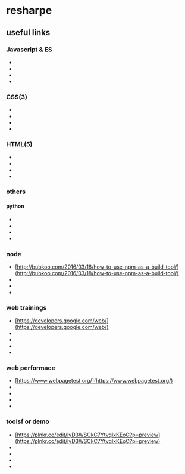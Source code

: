
# resharpe

## useful links

### Javascript & ES

- []()
- []()
- []()
- []()

### CSS(3)

- []()
- []()
- []()
- []()

### HTML(5)

- []()
- []()
- []()
- []()

### others 

#### python

- []()
- []()
- []()
- []()

### node

- [http://bubkoo.com/2016/03/18/how-to-use-npm-as-a-build-tool/](http://bubkoo.com/2016/03/18/how-to-use-npm-as-a-build-tool/)
- []()
- []()
- []()

### web trainings

- [https://developers.google.com/web/](https://developers.google.com/web/)
- []()
- []()
- []()
- []()

### web performace

- [https://www.webpagetest.org/](https://www.webpagetest.org/)
- []()
- []()
- []()
- []()

### toolsf or demo

- [https://plnkr.co/edit/IyD3WSCkC7YtvqIxKEoC?p=preview](https://plnkr.co/edit/IyD3WSCkC7YtvqIxKEoC?p=preview)
- []()
- []()
- []()
- []()
